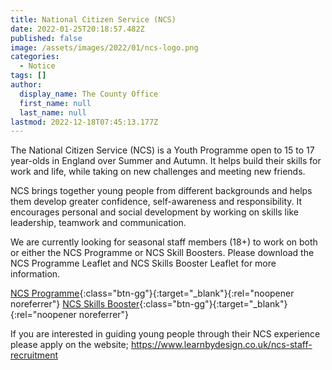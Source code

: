 ```yaml
---
title: National Citizen Service (NCS)
date: 2022-01-25T20:18:57.482Z
published: false
image: /assets/images/2022/01/ncs-logo.png
categories:
  - Notice
tags: []
author:
  display_name: The County Office
  first_name: null
  last_name: null
lastmod: 2022-12-18T07:45:13.177Z
---
```


The National Citizen Service (NCS) is a Youth Programme open to 15 to 17 year-olds in England over Summer and Autumn. It helps build their skills for work and life, while taking on new challenges and meeting new friends. 

NCS brings together young people from different backgrounds and helps them develop greater confidence, self-awareness and responsibility. It encourages personal and social development by working on skills like leadership, teamwork and communication. 

We are currently looking for seasonal staff members (18+) to work on both or either the NCS Programme or NCS Skill Boosters.  Please download the NCS Programme Leaflet and NCS Skills Booster Leaflet for more information.

[NCS Programme][1]{:class="btn-gg"}{:target="_blank"}{:rel="noopener noreferrer"} [NCS Skills Booster][2]{:class="btn-gg"}{:target="_blank"}{:rel="noopener noreferrer"}

If you are interested in guiding young people through their NCS experience please apply on the website; https://www.learnbydesign.co.uk/ncs-staff-recruitment

[1]: /assets/docs/2022/NCS-Programme-Leaflet.pdf
[2]: /assets/docs/2022/NCS-Skill-Booster-Leaflet.pdf